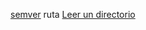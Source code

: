[semver](https://semver.org/)
ruta [Leer un directorio](https://nodejs.org/api/fs.html#fs_fs_readdir_path_options_callback)